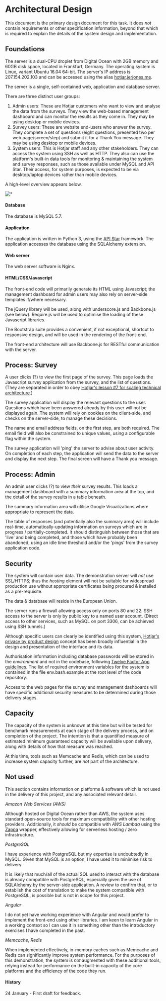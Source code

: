 Architectural Design
====================

This document is the primary design document for this task. It does _not_ contain requirements or other specification information, beyond that which is required to explain the details of the system design and implementation.

Foundations
-----------

The server is a dual-CPU droplet from Digital Ocean with 2GB memory and 60GB disk space, located in Frankfurt, Germany. The operating system is Linux, variant Ubuntu 16.04 64-bit. The server's IP address is 207.154.202.103 and can be accessed using the alias [hotjar.jerjones.me](http://hotjar.jerjones.me).

The server is a single, self-contained web, application and database server.

There are three distinct user groups:

1. Admin users: These are Hotjar customers who want to view and analyse the data from the surveys. They view the web-based management dashboard and can monitor the results as they come in. They may be using desktop or mobile devices.
1. Survey users: These are website end-users who answer the survey. They complete a set of questions (eight questions, presented two per web page/screen/step) and submit it for a Thank You message. They may be using desktop or mobile devices.
1. System users: This is Hotjar staff and any other stakeholders. They can access the system using SSH as well as HTTP. They also can use the platform's built-in data tools for monitoring & maintaining the system and survey responses, such as those available under MySQL and API Star. Their access, for system purposes, is expected to be via desktop/laptop devices rather than mobile devices.

A high-level overview appears below.

![*](https://bytebucket.org/hotjar/dev-task-jeremy/raw/2c471170bf2c59b59ae6561d4905e6a417511f93/designplanning/task-overview.png?token=6917bc62fcb5310396a7ccc2974f9cfc647d3733)

#### Database

The database is MySQL 5.7.

#### Application

The application is written in Python 3, using the [API Star](https://github.com/encode/apistar) framework. The application accesses the database using the SQLAlchemy extension.

#### Web server

The web server software is Nginx.

#### HTML/CSS/Javascript

The front-end code will primarily generate its HTML using Javascript; the management dashboard for admin users may also rely on server-side templates if/where necessary. 

The jQuery library will be used, along with underscore.js and Backbone.js (see below). Require.js will be used to optimise the loading of these Javascript libraries.

The Bootstrap suite provides a convenient, if not exceptional, shortcut to responsive design, and will be used in the rendering of the front-end.

The front-end architecture will use Backbone.js for RESTful communication with the server.

Process: Survey
---------------

A user clicks (?) to view the first page of the survey. This page loads the Javascript survey application from the survey, and the list of questions. (They are separated in order to obey [Hotjar's lesson #7 for scaling technical architecture](https://www.hotjar.com/blog/9-lessons-we-learned-while-scaling-hotjars-tech-architecture).)

The survey application will display the relevant questions to the user. Questions which have been answered already by this user will not be displayed again. The system will rely on cookies on the client-side, and checks on the server-side, to manage these decisions.

The name and email address fields, on the first step, are both required. The email field will also be constrained to unique values, using a configurable flag within the system.

The survey application will 'ping' the server to advise about user activity. On completion of each step, the application will send the data to the server and display the next step. The final screen will have a Thank you message.

Process: Admin
--------------

An admin user clicks (?) to view _their_ survey results. This loads a management dashboard with a summary information area at the top, and the detail of the survey results in a table beneath. 

The summary information area will utilise Google Visualizations where appropriate to represent the data.

The table of responses (and potentially also the summary area) will include real-time, automatically-updating information on surveys which are in progress / partially-completed. It should distinguish between those that are 'live' and being completed, and those which have probably been abandoned, using an idle time threshold and/or the 'pings' from the survey application code.

Security
--------

The system will contain user data. The demonstration server will _not_ use SSL/HTTPS; thus the _hosting_ element will not be suitable for widespread production use without appropriate certificates being procured & installed as a pre-requisite.

The data & database will reside in the European Union.

The server runs a firewall allowing access only on ports 80 and 22. SSH access to the server is only by public key to a named user account. (Direct access to other services, such as MySQL on port 3306, can be achieved using SSH tunnels.)

Although specific users can clearly be identified using this system, [Hotjar's privacy by product design](https://www.hotjar.com/blog/hotjar-approach-privacy) concept has been broadly influential in the design and presentation of the interface and its data.

Authorisation information including database passwords will be stored in the _environment_ and not in the codebase, following [Twelve Factor App guidelines](https://12factor.net/config). The list of required environment variables for the system is contained in the file env.bash.example at the root level of the code repository.

Access to the web pages for the survey and management dashboards will have specific additional security measures to be determined during those delivery stages.

Capacity
--------

The capacity of the system is unknown at this time but will be tested for benchmark measurements at each stage of the delivery process, and on completion of the project. The intention is that a quantified measure of estimated minimum guaranteed capacity will be available upon delivery, along with details of how that measure was reached.

At this time, tools such as Memcache and Redis, which can be used to increase system capacity further, are _not_ part of the architecture.

Not used
--------

This section contains information on platforms & software which is not used in the delivery of this project, and any associated relevant detail.

*Amazon Web Services (AWS)*

Although hosted on Digital Ocean rather than AWS, the system uses standard open-source tools for maximum compatibility with other hosting providers. Additionally, it  _should_ be compatible with _AWS Lambda_ using the [Zappa](https://github.com/Miserlou/Zappa) wrapper, effectively allowing for serverless hosting / zero infrastructure.

*PostgreSQL*

I have experience with PostgreSQL but my expertise is undoubtedly in MySQL. Given that MySQL is an option, I have used it to minimise risk to delivery. 

It is likely that much/all of the actual SQL used to interact with the database is already compatible with PostgreSQL, especially given the use of SQLAlchemy by the server-side application. A review to confirm that, or to establish the cost of translation to make the system compatible with PostgreSQL, is possible but is not in scope for this project.

*Angular*

I do not yet have working experience with Angular and would prefer to implement the front-end using other libraries. I am keen to learn Angular in a working context so I can use it in something other than the introductory exercises I have completed in the past.

*Memcache, Redis*

When implemented effectively, in-memory caches such as Memcache and Redis can significantly improve system performance. For the purposes of this demonstration, the system is _not_ augmented with these additional tools, relying instead for performance on the built-in capacity of the core platforms and the efficiency of the code they run.

#### History

24 January - First draft for feedback.
